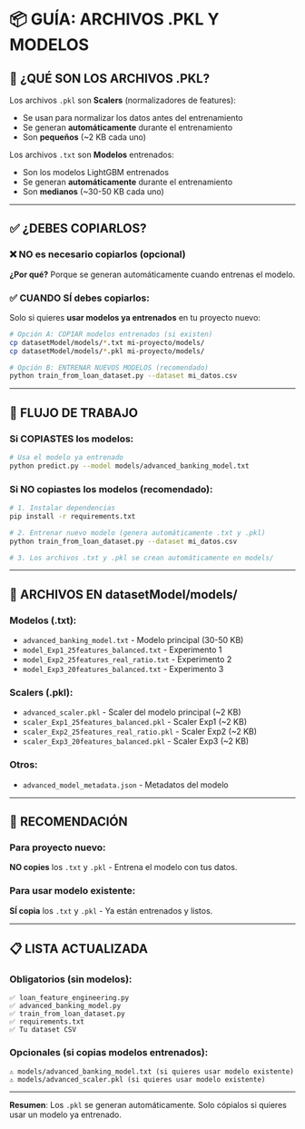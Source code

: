 # 📦 GUÍA: ARCHIVOS .PKL Y MODELOS

## 🎯 ¿QUÉ SON LOS ARCHIVOS .PKL?

Los archivos `.pkl` son **Scalers** (normalizadores de features):
- Se usan para normalizar los datos antes del entrenamiento
- Se generan **automáticamente** durante el entrenamiento
- Son **pequeños** (~2 KB cada uno)

Los archivos `.txt` son **Modelos** entrenados:
- Son los modelos LightGBM entrenados
- Se generan **automáticamente** durante el entrenamiento
- Son **medianos** (~30-50 KB cada uno)

---

## ✅ ¿DEBES COPIARLOS?

### ❌ NO es necesario copiarlos (opcional)

**¿Por qué?** Porque se generan automáticamente cuando entrenas el modelo.

### ✅ CUANDO SÍ debes copiarlos:

Solo si quieres **usar modelos ya entrenados** en tu proyecto nuevo:

```bash
# Opción A: COPIAR modelos entrenados (si existen)
cp datasetModel/models/*.txt mi-proyecto/models/
cp datasetModel/models/*.pkl mi-proyecto/models/

# Opción B: ENTRENAR NUEVOS MODELOS (recomendado)
python train_from_loan_dataset.py --dataset mi_datos.csv
```

---

## 🔄 FLUJO DE TRABAJO

### Si COPIASTES los modelos:
```bash
# Usa el modelo ya entrenado
python predict.py --model models/advanced_banking_model.txt
```

### Si NO copiastes los modelos (recomendado):
```bash
# 1. Instalar dependencias
pip install -r requirements.txt

# 2. Entrenar nuevo modelo (genera automáticamente .txt y .pkl)
python train_from_loan_dataset.py --dataset mi_datos.csv

# 3. Los archivos .txt y .pkl se crean automáticamente en models/
```

---

## 📁 ARCHIVOS EN datasetModel/models/

### Modelos (.txt):
- `advanced_banking_model.txt` - Modelo principal (30-50 KB)
- `model_Exp1_25features_balanced.txt` - Experimento 1
- `model_Exp2_25features_real_ratio.txt` - Experimento 2
- `model_Exp3_20features_balanced.txt` - Experimento 3

### Scalers (.pkl):
- `advanced_scaler.pkl` - Scaler del modelo principal (~2 KB)
- `scaler_Exp1_25features_balanced.pkl` - Scaler Exp1 (~2 KB)
- `scaler_Exp2_25features_real_ratio.pkl` - Scaler Exp2 (~2 KB)
- `scaler_Exp3_20features_balanced.pkl` - Scaler Exp3 (~2 KB)

### Otros:
- `advanced_model_metadata.json` - Metadatos del modelo

---

## 🎯 RECOMENDACIÓN

### Para proyecto nuevo:
**NO copies** los `.txt` y `.pkl` - Entrena el modelo con tus datos.

### Para usar modelo existente:
**SÍ copia** los `.txt` y `.pkl` - Ya están entrenados y listos.

---

## 📋 LISTA ACTUALIZADA

### Obligatorios (sin modelos):
```
✅ loan_feature_engineering.py
✅ advanced_banking_model.py
✅ train_from_loan_dataset.py
✅ requirements.txt
✅ Tu dataset CSV
```

### Opcionales (si copias modelos entrenados):
```
⚠️ models/advanced_banking_model.txt (si quieres usar modelo existente)
⚠️ models/advanced_scaler.pkl (si quieres usar modelo existente)
```

---

**Resumen**: Los `.pkl` se generan automáticamente. Solo cópialos si quieres usar un modelo ya entrenado.
